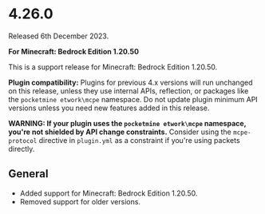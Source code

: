 # 4.26.0
Released 6th December 2023.

**For Minecraft: Bedrock Edition 1.20.50**

This is a support release for Minecraft: Bedrock Edition 1.20.50.

**Plugin compatibility:** Plugins for previous 4.x versions will run unchanged on this release, unless they use internal APIs, reflection, or packages like the `pocketmine
etwork\mcpe` namespace.
Do not update plugin minimum API versions unless you need new features added in this release.

**WARNING: If your plugin uses the `pocketmine
etwork\mcpe` namespace, you're not shielded by API change constraints.**
Consider using the `mcpe-protocol` directive in `plugin.yml` as a constraint if you're using packets directly.

## General
- Added support for Minecraft: Bedrock Edition 1.20.50.
- Removed support for older versions.